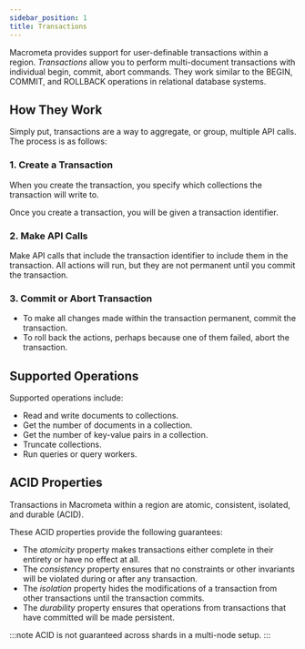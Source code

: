 ```yaml
---
sidebar_position: 1
title: Transactions
---
```


Macrometa provides support for user-definable transactions within a region. _Transactions_ allow you to perform multi-document transactions with individual begin, commit, abort commands. They work similar to the BEGIN, COMMIT, and ROLLBACK operations in relational database systems.

## How They Work

Simply put, transactions are a way to aggregate, or group, multiple API calls. The process is as follows:

### 1. Create a Transaction

When you create the transaction, you specify which collections the transaction will write to.

Once you create a transaction, you will be given a transaction identifier.

### 2. Make API Calls

Make API calls that include the transaction identifier to include them in the transaction. All actions will run, but they are not permanent until you commit the transaction.

### 3. Commit or Abort Transaction

- To make all changes made within the transaction permanent, commit the transaction.
- To roll back the actions, perhaps because one of them failed, abort the transaction.

## Supported Operations

Supported operations include:

- Read and write documents to collections.
- Get the number of documents in a collection.
- Get the number of key-value pairs in a collection.
- Truncate collections.
- Run queries or query workers.

## ACID Properties

Transactions in Macrometa within a region are atomic, consistent, isolated, and durable (ACID).

These ACID properties provide the following guarantees:

- The _atomicity_ property makes transactions either complete in their entirety or have no effect at all.
- The _consistency_ property ensures that no constraints or other invariants will be violated during or after any transaction.
- The _isolation_ property hides the modifications of a transaction from other transactions until the transaction commits.
- The _durability_ property ensures that operations from transactions that have committed will be made persistent.

:::note
ACID is not guaranteed across shards in a multi-node setup.
:::
